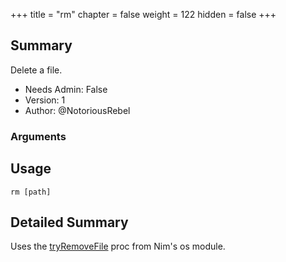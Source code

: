 +++
title = "rm"
chapter = false
weight = 122
hidden = false
+++

## Summary
Delete a file.
  
- Needs Admin: False  
- Version: 1  
- Author: @NotoriousRebel  

### Arguments

## Usage

```
rm [path]
```


## Detailed Summary

Uses the [tryRemoveFile](https://nim-lang.org/docs/os.html#tryRemoveFile%2Cstring) proc from Nim's os module. 

